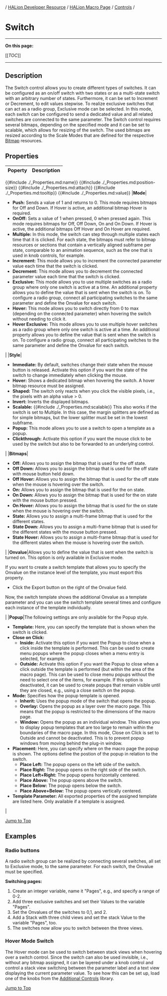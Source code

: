 / [HALion Developer Resource](../../HALion-Developer-Resource.md) / [HALion Macro Page](./HALion-Macro-Page.md) / [Controls](./Controls.md) /

# Switch

---

**On this page:**

[[_TOC_]]

---

## Description

The Switch control allows you to create different types of switches. It can be configured as an on/off switch with two states or as a multi-state switch with an arbitrary number of states. Furthermore, it can be set to Increment or Decrement, to edit values stepwise. To realize exclusive switches that can act as a radio group, Exclusive mode can be selected. In this mode, each switch can be configured to send a dedicated value and all related switches are connected to the same parameter. The Switch control requires several bitmaps, depending on the specified mode and it can be set to scalable, which allows for resizing of the switch. The used bitmaps are resized according to the Scale Modes that are defined for the respective [Bitmap](./Bitmap.md) resources.

## Properties

|Poperty|Description|
|:-|:-|
{{#include ./_Properties.md:name}}
{{#include ./_Properties.md:position-size}}
{{#include ./_Properties.md:attach}}
{{#include ./_Properties.md:tooltip}}
{{#include ./_Properties.md:value}}
|**Mode**|<ul><li>**Push:** Sends a value of 1 and returns to 0. This mode requires bitmaps for Off and Down. If Hover is active, an additional bitmap Hover is required.</li><li>**OnOff:** Sets a value of 1 when pressed, 0 when pressed again. This mode requires bitmaps for Off, Off Down, On and On Down. If Hover is active, the additional bitmaps Off Hover and On Hover are required.</li><li>**Multiple:** In this mode, the switch can step through multiple states each time that it is clicked. For each state, the bitmaps must refer to bitmap resources or sections that contain a vertically aligned subframe per state, comparable to an animation sequence, such as the one that is used in knob controls, for example.</li><li>**Increment:** This mode allows you to increment the connected parameter value each time that the switch is clicked.</li><li>**Decrement:** This mode allows you to decrement the connected parameter value each time that the switch is clicked.</li><li>**Exclusive:** This mode allows you to use multiple switches as a radio group where only one switch is active at a time. An additional property allows you to define the value that is sent when the switch is on. To configure a radio group, connect all participating switches to the same parameter and define the Onvalue for each switch.</li><li>**Hover:** This mode allows you to switch directly from 0 to max (depending on the connected parameter) when hovering the switch without needing to click it.</li><li>**Hover Exclusive:** This mode allows you to use multiple hover switches as a radio group where only one switch is active at a time. An additional property allows you to define the value that is sent when the switch is on. To configure a radio group, connect all participating switches to the same parameter and define the Onvalue for each switch.</li></ul>|
|**Style**|<ul><li>**Immediate:** By default, switches change their state when the mouse button is released. Activate this option if you want the state of the switch to change immediately when clicking the mouse.</li><li>**Hover:** Shows a dedicated bitmap when hovering the switch. A hover bitmap resource must be assigned.</li><li>**Shaped:** The switch only reacts when you click the visible pixels, i.e., the pixels with an alpha value > 0.</li><li>**Invert:** Inverts the displayed bitmaps.</li><li>**Scalable:** {{#include ./_Properties.md:scalable}} This also works if the switch is set to Multiple. In this case, the margin splitters are defined as for simple bitmaps, but the lower splitter must be set in the lowest subframe.</li><li>**Popup:** This mode allows you to use a switch to open a template as a popup.</li><li>**Clickthrough:** Activate this option if you want the mouse click to be used by the switch but also to be forwarded to an underlying control.</li></ul>|
|**Bitmaps**|<ul><li>**Off:** Allows you to assign the bitmap that is used for the off state.</li><li>**Off Down:** Allows you to assign the bitmap that is used for the off state with mouse button held down.</li><li>**Off Hover:** Allows you to assign the bitmap that is used for the off state when the mouse is hovering over the switch.</li><li>**On:** Allows you to assign the bitmap that is used for the on state.</li><li>**On Down:** Allows you to assign the bitmap that is used for the on state with the mouse button pressed.</li><li>**On Hover:** Allows you to assign the bitmap that is used for the on state when the mouse is hovering over the switch.</li><li>**State:** Allows you to assign a multi-frame bitmap that is used for the different states.</li><li>**State Down:** Allows you to assign a multi-frame bitmap that is used for the different states with the mouse button pressed.</li><li>**State Hover:** Allows you to assign a multi-frame bitmap that is used for the different states when the mouse is hovering over the switch.</li></ul>|
|**Onvalue**|Allows you to define the value that is sent when the switch is turned on. This option is only available in Exclusive mode. <p>If you want to create a switch template that allows you to specify the Onvalue on the instance level of the template, you must export this property.<ul><li>Click the Export button on the right of the Onvalue field.</li></ul>Now, the switch template shows the additional Onvalue as a template parameter and you can use the switch template several times and configure each instance of the template individually.</p>|
|**Popup**|The following settings are only available for the Popup style.<ul><li>**Template:** Here, you can specify the template that is shown when the switch is clicked.</li><li>**Close on Click:** <ul><li>**Inside:** Activate this option if you want the Popup to close when a click inside the template is performed. This can be used to create menu popups where the popup closes when a menu entry is selected, for example.</li><li>**Outside:** Activate this option if you want the Popup to close when a click outside the template is performed (but within the area of the macro page). This can be used to close menu popups without the need to select one of the items, for example. If this option is deactivated, it can be used to create popups that remain visible until they are closed, e.g., using a close switch on the popup.</li></ul></li><li>**Mode:** Specifies how the popup template is opened.<ul><li>**Inherit:** Uses the popup mode of the switch that opens the popup.</li><li>**Overlay:** Opens the popup as a layer over the macro page. This means that the popup is restricted to the dimensions of the macro page.</li><li>**Window:** Opens the popup as an individual window. This allows you to display popup templates that are too large to remain within the boundaries of the macro page. In this mode, Close on Click is set to Outside and cannot be deactivated. This is to prevent popup windows from moving behind the plug-in window.</li></ul></li><li>**Placement:** Here, you can specify where on the macro page the popup is shown. The options define the postion of the popup in relation to the switch.<ul><li>**Place Left:** The popup opens on the left side of the switch.</li><li>**Place Right:** The popup opens on the right side of the switch.</li><li>**Place Left+Right:** The popup opens horizontally centered.</li><li>**Place Above:** The popup opens above the switch.</li><li>**Place Below:** The popup opens below the switch.</li><li>**Place Above+Below:** The popup opens vertically centered.</li></ul></li><li>**Template Parameter:** All exported properties of the assigned template are listed here. Only available if a template is assigned.</li></ul>|

[Jump to Top ](#switch)

## Examples

### Radio buttons
A radio switch group can be realized by connecting several switches, all set to Exclusive mode, to the same parameter. For each switch, the Onvalue must be specified.

**Switching pages:**

1. Create an integer variable, name it "Pages", e.g., and specify a range of 0-2.
1. Add three exclusive switches and set their Values to the variable "Pages".
1. Set the Onvalues of the switches to 0,1, and 2.
1. Add a Stack with three child views and set the stack Value to the variable "Pages", too.
1. The switches now allow you to switch between the three views.

### Hover Mode Switch
The Hover mode can be used to switch between stack views when hovering over a switch control. Since the switch can also be used invisible, i.e., without any bitmap assigned, it can be layered under a knob control and control a stack view switching between the parameter label and a text view displaying the current parameter value. To see how this can be set up, load one of the knobs from the [Additional Controls](./Exploring-Templates.md#additional-controls) library.

[Jump to Top ](#switch)
